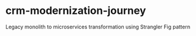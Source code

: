 # crm-modernization-journey
Legacy monolith to microservices transformation using Strangler Fig pattern
